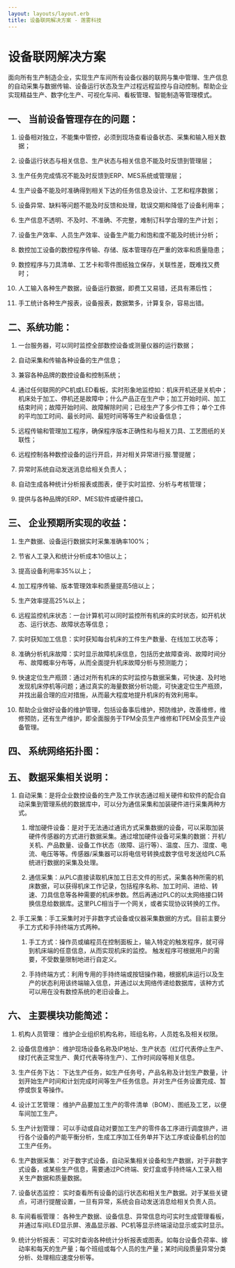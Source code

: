 ```yaml
---
layout: layouts/layout.erb
title: 设备联网解决方案 - 莲雾科技
---
```


# 设备联网解决方案

面向所有生产制造企业，实现生产车间所有设备仪器的联网与集中管理、生产信息的自动采集与数据传输、设备运行状态及生产过程远程监控与自动控制。帮助企业实现精益生产、数字化生产、可视化车间、看板管理、智能制造等管理模式。

## 一、 当前设备管理存在的问题：

1. 设备相对独立，不能集中管控，必须到现场查看设备状态、采集和输入相关数据；

2. 设备运行状态与相关信息、生产状态与相关信息不能及时反馈到管理层；

3. 生产任务完成情况不能及时反馈到ERP、MES系统或管理层；

4. 生产设备不能及时准确得到相关下达的任务信息及设计、工艺和程序数据；

5. 设备异常、缺料等问题不能及时反馈和处理，耽误交期和降低了设备利用率；

6. 生产信息不透明、不及时、不准确、不完整，难制订科学合理的生产计划；

7. 设备生产效率、人员生产效率、设备生产能力和饱和度不能及时统计分析；

8. 数控加工设备的数控程序传输、存储、版本管理存在严重的效率和质量隐患；

9. 数控程序与刀具清单、工艺卡和零件图纸独立保存，关联性差，既难找又费时；

10. 人工输入各种生产数据，设备运行数据，即费工又易错，还具有滞后性；

11. 手工统计各种生产报表，设备报表，数据繁多，计算复杂，容易出错。

## 二、系统功能：

1. 一台服务器，可以同时监控全部数控设备或测量仪器的运行数据；

2. 自动采集和传输各种设备的生产信息；

3. 兼容各种品牌的数控设备和控制系统；

4. 通过任何联网的PC机或LED看板，实时形象地监控如：机床开机还是关机中；机床处于加工、停机还是故障中；什么产品正在生产中；加工开始时间、加工结束时间；故障开始时间、故障解除时间；已经生产了多少件工件；单个工件的平均加工时间、最长时间、最短时间等等生产和设备信息；

5. 远程传输和管理加工程序，确保程序版本正确性和与相关刀具、工艺图纸的关联性；

6. 远程控制各种数控设备的运行开启，并对相关异常进行报.警提醒；

7. 异常时系统自动发送消息给相关负责人；

8. 自动生成各种统计分析报表或图表，便于实时监控、分析与考核管理；

9. 提供与各种品牌的ERP、MES软件或硬件接口。

## 三、 企业预期所实现的收益：

1. 生产数据、设备运行数据实时采集准确率100%；

2. 节省人工录入和统计分析成本10倍以上；

3. 提高设备利用率35%以上；

4. 加工程序传输、版本管理效率和质量提高5倍以上；

5. 生产效率提高25%以上；

6. 远程监控机床状态：一台计算机可以同时监控所有机床的实时状态，如开机状态、运行状态、故障状态等信息；

7. 实时获知加工信息：实时获知每台机床的工件生产数量、在线加工状态等；

8. 准确分析机床故障：实时显示故障机床信息，包括历史故障查询、故障时间分布、故障概率分布等，从而全面提升机床故障分析与预测能力；

9. 快速定位生产瓶颈：通过对所有机床的实时监控与数据采集，可快速、及时地发现机床停机等问题；通过真实的海量数据分析功能，可快速定位生产瓶颈，并找出最合理的应对措施，从而最大程度地提升机床的有效利用率。

10. 帮助企业做好设备的维护管理，包括设备事后维护，预防维护，改善维修，维修预防，还有生产维护，即全面服务于TPM全员生产维修和TPEM全员生产设备管理。

## 四、 系统网络拓扑图：



## 五、 数据采集相关说明：

1. 自动采集：是将企业数控设备的生产及工作状态通过相关硬件和软件的配合自动采集到管理系统的数据库中，可以分为通信采集和加装硬件进行采集两种方式。

   1. 增加硬件设备：是对于无法通过通讯方式采集数据的设备，可以采取加装硬件传感器的方式进行数据采集。通过增加硬件设备可采集的数据：开机/关机、产品数量、设备工作状态（故障、运行等）、温度、压力、湿度、电流、电压等等。传感器/采集器可以将电信号转换成数字信号发送给PLC系统进行数据的采集及处理。

   2. 通信采集：从PLC直接读取机床加工日志文件的形式，采集各种所需的机床数据，可以获得机床工作记录，包括程序名称、加工时间、进给、转速、刀具信息等各种需要的机床参数。然后再通过PLC的以太网络接口转换信息给数据库。这里PLC相当于一个网关，或者实现协议转换的工作。

2. 手工采集：手工采集时对于非数字式设备或仪器采集数据的方式。目前主要分手工方式和手持终端方式两种。

   1. 手工方式：操作员或编程员在控制面板上，输入特定的触发程序，就可得到机床端的任意信息，从而实现机床的监控。 触发程序可根据用户的需要，不受数量限制地进行自定义。

   2. 手持终端方式：利用专用的手持终端或按钮操作箱，根据机床运行以及生产的状态利用该终端输入信息，并通过以太网络传递给数据库，该种方式可以用在没有数控系统的老旧设备上。

## 六、 主要模块功能简述：

1.  机构人员管理：
维护企业组织机构名称，班组名称，人员姓名及相关权限。

2.  设备信息维护：
维护现场设备名称及IP地址、生产状态（红灯代表停止生产、绿灯代表正常生产、黄灯代表等待生产）、工作时间段等相关信息。

3.  生产任务下达：
下达生产任务，如生产任务号，产品名称及计划生产数量，计划开始生产时间和计划完成时间等生产任务信息。并对生产任务设置完成、暂停或恢复等操作。

4.  设计工艺管理：
维护产品要加工生产的零件清单（BOM）、图纸及工艺，以便车间加工生产。

5.  生产计划管理：
可以手动或自动对要加工生产的零件各工序进行调度排产，进行各个设备的产能平衡分析，生成工序加工任务单并下达工序或设备机台的加工生产任务。

6.  生产数据采集：
对于数字式设备，自动采集相关设备和生产数据，对于非数字式设备，或某些生产信息，需要通过PC终端、安灯盒或手持终端人工录入相关生产数据和质量数据。

7.  设备状态监控：
实时查看所有设备的运行状态和相关生产数据。对于某些关键点，可进行提醒设置，一旦有异常，系统会自动发送消息给相关负责人员。

8.  车间看板管理：
各种生产数据、设备信息、异常信息均可实时生成管理看板，并通过车间LED显示屏、液晶显示器、PC机等显示终端滚动显示或实时显示。

9.  统计分析报表：
可实时查询各种统计分析报表或图表。如每台设备负荷率、嫁动率和每天的生产量；每个班组或每个人员的生产量；某时间段质量异常分类分析、处理相应速度分析等。


